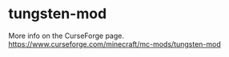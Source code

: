 # tungsten-mod

More info on the CurseForge page.
https://www.curseforge.com/minecraft/mc-mods/tungsten-mod
